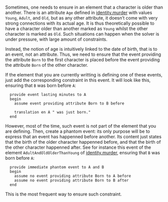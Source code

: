 
Sometimes, one needs to ensure in an element that a character is older than another.
There is an attribute `Age` defined in [identity.murder](../../data/elements/identity.murder) with values `Young`, `Adult`, and `Old`, but as any other attribute, it doesn’t come with very strong connections with its actual age.
It is thus theoretically possible to have a character older than another marked as `Young` whilst the other character is marked as `Old`.
Such situations can happen when the solver is under pressure, with large amount of constraints.

Instead, the notion of age is intuitively linked to the date of birth, that is to an event, not an attribute.
Thus, we need to ensure that the event providing the attribute `Born` to the first character is placed before the event providing the attribute `Born` of the other character.

If the element that you are currently writting is defining one of these events, just add the corresponding constraint in this event.
It will look like this, ensuring that `B` was born before `A`:
```murder
  provide event lasting minutes to A
  begin
    assume event providing attribute Born to B before

    translation en A " was just born."
  end
```

However, most of the time, such event is not part of the element that you are defining.
Then, create a phantom event: its only purpose will be to express that an event has happenned before another.
Its content just states that the birth of the older character happenned before, and that the birth of the other character happenned after.
See for instance this event of the element `AdultAndOldOlderThanYoung` of [identity.murder](../../data/elements/identity.murder), ensuring that `B` was born before `A`:
```murder
  provide immediate phantom event to A and B
  begin
    assume no event providing attribute Born to A before
    assume no event providing attribute Born to B after
  end
```
This is the most frequent way to ensure such constraint.

